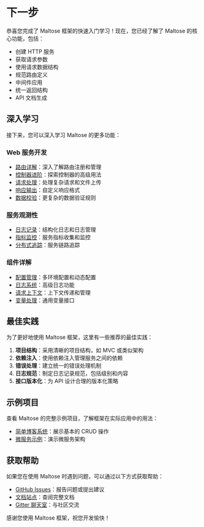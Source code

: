 # 下一步

恭喜您完成了 Maltose 框架的快速入门学习！现在，您已经了解了 Maltose 的核心功能，包括：

- 创建 HTTP 服务
- 获取请求参数
- 使用请求数据结构
- 规范路由定义
- 中间件应用
- 统一返回结构
- API 文档生成

## 深入学习

接下来，您可以深入学习 Maltose 的更多功能：

### Web 服务开发

- [路由详解](/web/router)：深入了解路由注册和管理
- [控制器进阶](/web/controller)：探索控制器的高级用法
- [请求处理](/web/request)：处理复杂请求和文件上传
- [响应输出](/web/response)：自定义响应格式
- [数据校验](/web/validation)：更复杂的数据验证规则

### 服务观测性

- [日志记录](/observability/logging)：结构化日志和日志管理
- [指标监控](/observability/metrics)：服务指标收集和监控
- [分布式追踪](/observability/tracing)：服务链路追踪

### 组件详解

- [配置管理](/components/os/mcfg)：多环境配置和动态配置
- [日志系统](/components/os/mlog)：高级日志功能
- [请求上下文](/components/net/mhttp)：上下文传递和管理
- [变量处理](/components/container/mvar)：通用变量接口

## 最佳实践

为了更好地使用 Maltose 框架，这里有一些推荐的最佳实践：

1. **项目结构**：采用清晰的项目结构，如 MVC 或类似架构
2. **依赖注入**：使用依赖注入管理服务之间的依赖
3. **错误处理**：建立统一的错误处理机制
4. **日志规范**：制定日志记录规范，包括级别和内容
5. **接口版本化**：为 API 设计合理的版本化策略

## 示例项目

查看 Maltose 的完整示例项目，了解框架在实际应用中的用法：

- [简单博客系统](https://github.com/graingo/maltose-examples/blog)：展示基本的 CRUD 操作
- [微服务示例](https://github.com/graingo/maltose-examples/microservice)：演示微服务架构

## 获取帮助

如果您在使用 Maltose 时遇到问题，可以通过以下方式获取帮助：

- [GitHub Issues](https://github.com/graingo/maltose/issues)：报告问题或提出建议
- [文档站点](https://maltose.graingo.dev)：查阅完整文档
- [Gitter 聊天室](https://gitter.im/graingo/maltose)：与社区交流

感谢您使用 Maltose 框架，祝您开发愉快！

